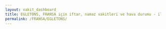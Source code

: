 ```yaml
---
layout: vakit_dashboard
title: EGLETONS, FRANSA için iftar, namaz vakitleri ve hava durumu - ilçe/eyalet seç
permalink: /FRANSA/EGLETONS/
---
```


<script type="text/javascript">
  var GLOBAL_COUNTRY = 'FRANSA';
  var GLOBAL_CITY = 'EGLETONS';
  var GLOBAL_STATE = '';
  var lat = 72;
  var lon = 21;
</script>

